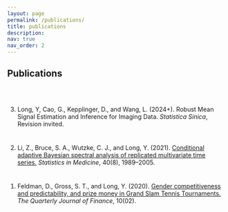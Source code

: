 ```yaml
---
layout: page
permalink: /publications/
title: publications
description: 
nav: true
nav_order: 2
---
```



<h2 class="font-weight-bold" style="color:var(--global-theme-color)">Publications</h2>
<!-- <p style="color:var(--global-text-color)">* denotes equal contribution</p> -->

<ol reversed>
<div style="height:30px;font-size:1px;">&nbsp;</div>

<!-- <p class="font-weight-bold mb-2">2021</p> -->
<li><p style="color:var(--global-text-color)"><span class="font-weight-bold" style="color:var(--global-theme-color)">Long, Y</span>, Cao, G., Kepplinger, D., and Wang, L. (2024+). <span class="font-weight-bold" style="color:var(--global-text-color-light)">Robust Mean Signal Estimation and Inference for Imaging Data.</span> <i>Statistica Sinica</i>, Revision invited. </p></li>

<div style="height:10px;font-size:1px;">&nbsp;</div>

<!-- <p class="font-weight-bold mb-2">2021</p> -->
<li><p style="color:var(--global-text-color)">Li, Z., Bruce, S. A., Wutzke, C. J., and <span class="font-weight-bold" style="color:var(--global-theme-color)">Long, Y</span>. (2021). <a class="font-weight-bold" href="https://doi.org/10.1002/sim.8884" rel="external nofollow noopener" target="_blank">Conditional adaptive Bayesian spectral analysis of replicated multivariate time series.</a> <i>Statistics in Medicine</i>, 40(8), 1989–2005. </p></li>

<div style="height:10px;font-size:1px;">&nbsp;</div>

<!-- <p class="font-weight-bold mb-2">2020</p> -->
<li><p style="color:var(--global-text-color)">Feldman, D., Gross, S. T., and <span class="font-weight-bold" style="color:var(--global-theme-color)">Long, Y</span>. (2020). <a class="font-weight-bold" href="https://doi.org/10.1142/S2010139220500068" rel="external nofollow noopener" target="_blank">Gender competitiveness and predictability, and prize money in Grand Slam Tennis Tournaments.</a> <i>The Quarterly Journal of Finance</i>, 10(02). </p></li>
</ol>